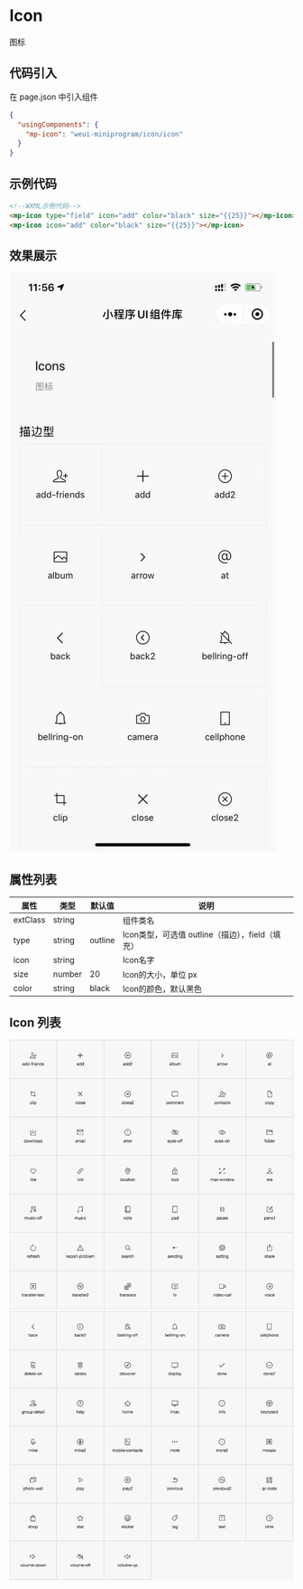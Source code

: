 # Icon
图标

## 代码引入
在 page.json 中引入组件
```json
{
  "usingComponents": {
    "mp-icon": "weui-miniprogram/icon/icon"
  }
}
```

## 示例代码
```html
<!--WXML示例代码-->
<mp-icon type="field" icon="add" color="black" size="{{25}}"></mp-icon>
<mp-icon icon="add" color="black" size="{{25}}"></mp-icon>
```

## 效果展示
![](./img/icon.png#width:300px)

## 属性列表
| 属性 | 类型 | 默认值 | 说明 |
| ---- | ---- | ------ | ---- |
| extClass | string |  | 组件类名 |
| type | string | outline| Icon类型，可选值 outline（描边），field（填充） |
| icon | string |  | Icon名字 |
| size | number | 20 | Icon的大小，单位 px |
| color | string | black | Icon的颜色，默认黑色 |

## Icon 列表
![](./img/iconList1.jpg#width:1366px)
![](./img/iconList2.jpg#width:1366px)
